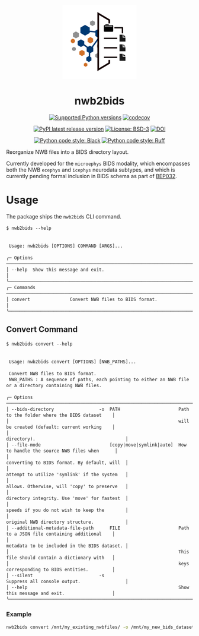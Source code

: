 <p align="center">
  <picture>
    <source media="(prefers-color-scheme: dark)" srcset="https://raw.githubusercontent.com/con/nwb2bids/main/assets/nwb2bids-color-dark.svg">
    <source media="(prefers-color-scheme: light)" srcset="https://raw.githubusercontent.com/con/nwb2bids/main/assets/nwb2bids-color.svg">
    <img alt="nwb2bids logo" src="https://raw.githubusercontent.com/con/nwb2bids/main/assets/nwb2bids-color.svg" width="200">
  </picture>

  <h1 align="center">nwb2bids</h1>
  <p align="center">
    <a href="https://pypi.org/project/nwb2bids/"><img alt="Supported Python versions" src="https://img.shields.io/pypi/pyversions/nwb2bids.svg"></a>
    <a href="https://codecov.io/github/con/nwb2bids?branch=main"><img alt="codecov" src="https://codecov.io/github/con/nwb2bids/coverage.svg?branch=main"></a>
  </p>
  <p align="center">
    <a href="https://pypi.org/project/nwb2bids/"><img alt="PyPI latest release version" src="https://badge.fury.io/py/nwb2bids.svg?id=py&kill_cache=1"></a>
    <a href="https://github.com/con/nwb2bids/blob/main/LICENSE.txt"><img alt="License: BSD-3" src="https://img.shields.io/pypi/l/nwb2bids.svg"></a>
    <a href="https://doi.org/10.5281/zenodo.17148059"><img src="https://zenodo.org/badge/765478037.svg" alt="DOI"></a>
  </p>
  <p align="center">
    <a href="https://github.com/psf/black"><img alt="Python code style: Black" src="https://img.shields.io/badge/python_code_style-black-000000.svg"></a>
    <a href="https://github.com/astral-sh/ruff"><img alt="Python code style: Ruff" src="https://img.shields.io/endpoint?url=https://raw.githubusercontent.com/astral-sh/ruff/main/assets/badge/v2.json"></a>
  </p>
</p>

Reorganize NWB files into a BIDS directory layout.

Currently developed for the `microephys` BIDS modality, which encompasses both the NWB `ecephys` and `icephys` neurodata subtypes, and which is currently pending formal inclusion in BIDS schema as part of [BEP032](https://github.com/bids-standard/bids-specification/pull/1705).

# Usage

The package ships the `nwb2bids` CLI command.

<!-- BEGIN HELP -->
```shell
$ nwb2bids --help


 Usage: nwb2bids [OPTIONS] COMMAND [ARGS]...

╭─ Options ───────────────────────────────────────────────────────────────────────────────────────────────────╮
│ --help  Show this message and exit.                                                                         │
╰─────────────────────────────────────────────────────────────────────────────────────────────────────────────╯
╭─ Commands ──────────────────────────────────────────────────────────────────────────────────────────────────╮
│ convert               Convert NWB files to BIDS format.                                                     │
╰─────────────────────────────────────────────────────────────────────────────────────────────────────────────╯

```
<!-- END HELP -->

## Convert Command

<!-- BEGIN CONVERT HELP -->
```shell
$ nwb2bids convert --help


 Usage: nwb2bids convert [OPTIONS] [NWB_PATHS]...

 Convert NWB files to BIDS format.
 NWB_PATHS : A sequence of paths, each pointing to either an NWB file or a directory containing NWB files.

╭─ Options ───────────────────────────────────────────────────────────────────────────────────────────────────╮
│ --bids-directory                 -o  PATH                      Path to the folder where the BIDS dataset    │
│                                                                will be created (default: current working    │
│                                                                directory).                                  │
│ --file-mode                          [copy|move|symlink|auto]  How to handle the source NWB files when      │
│                                                                converting to BIDS format. By default, will  │
│                                                                attempt to utilize 'symlink' if the system   │
│                                                                allows. Otherwise, will 'copy' to preserve   │
│                                                                directory integrity. Use 'move' for fastest  │
│                                                                speeds if you do not wish to keep the        │
│                                                                original NWB directory structure.            │
│ --additional-metadata-file-path      FILE                      Path to a JSON file containing additional    │
│                                                                metadata to be included in the BIDS dataset. │
│                                                                This file should contain a dictionary with   │
│                                                                keys corresponding to BIDS entities.         │
│ --silent                         -s                            Suppress all console output.                 │
│ --help                                                         Show this message and exit.                  │
╰─────────────────────────────────────────────────────────────────────────────────────────────────────────────╯

```
<!-- END CONVERT HELP -->

### Example

```bash
nwb2bids convert /mnt/my_existing_nwbfiles/ -o /mnt/my_new_bids_dataset/
```
